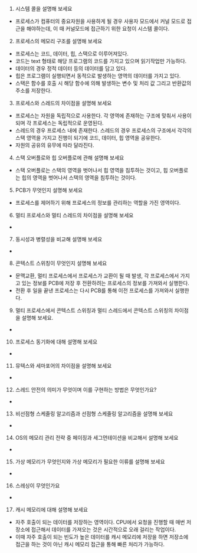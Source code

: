 1. 시스템 콜을 설명해 보세요

- 프로세스가 컴퓨터의 중요자원을 사용하게 될 경우 사용자 모드에서 커널 모드로 접근을 해야하는데, 이 때 커널모드에 접근하기 위한 요청이 시스템 콜이다.

2. 프로세스의 메모리 구조를 설명해 보세요

- 프로세스는 코드, 데이터, 힙, 스택으로 이루어져있다.
- 코드는 text 형태로 해당 프로그램의 코드를 가지고 있으며 읽기작업만 가능하다.
- 데이터의 경우 정적 데이터 등의 데이터를 담고 있다.
- 힙은 프로그램이 실행되면서 동적으로 발생하는 영역의 데이터를 가지고 있다.
- 스택은 함수를 호출 시 해당 함수에 의해 발생하는 변수 및 처리 값 그리고 반환값의 주소를 저장한다.

3. 프로세스와 스레드의 차이점을 설명해 보세요

- 프로세스는 자원을 독립적으로 사용한다. 각 영역에 존재하는 구조에 맞춰서 사용이 되며 각 프로세스는 독립적으로 운영된다.
- 스레드의 경우 프로세스 내에 존재한다. 스레드의 경우 프로세스의 구조에서 각각의 스택 영역을 가지고 진행이 되기에 코드, 데이터, 힙 영역을 공유한다.
- 자원의 공유의 유무에 따라 달라진다.

4. 스택 오버플로와 힙 오버플로에 관해 설명해 보세요

- 스택 오버플로는 스택의 영역을 벗어나서 힙 영역을 침투하는 것이고, 힙 오버플로는 힙의 영역을 벗어나서 스택의 영역을 침투하는 것이다.

5. PCB가 무엇인지 설명해 보세요

- 프로세스를 제어하기 위해 프로세스의 정보를 관리하는 역할을 가진 영역이다.

6. 멀티 프로세스와 멀티 스레드의 차이점을 설명해 보세요

-

7. 동시성과 병렬성을 비교해 설명해 보세요

- 

8. 콘텍스트 스위칭이 무엇인지 설명해 보세요

- 문맥교환, 멀티 프로세스에서 프로세스가 교환이 될 때 발생, 각 프로세스에서 가지고 있는 정보를 PCB에 저장 후 전환하려는 프로세스의 정보를 가져와서 실행한다.
- 전환 후 일을 끝낸 프로세스는 다시 PCB를 통해 이전 프로세스를 가져와서 실행한다.

9. 멀티 프로세스에서 콘텍스트 스위칭과 멀티 스레드에서 콘텍스트 스위칭의 차이점을 설명해 보세요.

-

10. 프로세스 동기화에 대해 설명해 보세요

-

11. 뮤텍스와 세마포어의 차이점을 설명해 보세요

-

12. 스레드 안전의 의미가 무엇이며 이를 구현하는 방법은 무엇인가요?

-

13. 비선점형 스케줄링 알고리즘과 선점형 스케줄링 알고리즘을 설명해 보세요

-

14. OS의 메모리 관리 전략 중 페이징과 세그먼테이션을 비교해서 설명해 보세요

-

15. 가상 메모리가 무엇인지와 가상 메모리가 필요한 이류를 설명해 보세요

-

16. 스레싱이 무엇인가요

-

17. 캐시 메모리에 대해 설명해 보세요

- 자주 호출이 되는 데이터를 저장하는 영역이다. CPU에서 요청을 진행할 때 매번 저장소에 접근해서 데이터를 가져오는 것은 시간적으로 오래 걸리는 작업이다.
- 이때 자주 호출이 되는 빈도가 높은 데이터를 캐시 메모리에 저장을 하면 저장소에 접근을 하는 것이 아닌 캐시 메모리 접근을 통해 빠른 처리가 가능하다.

